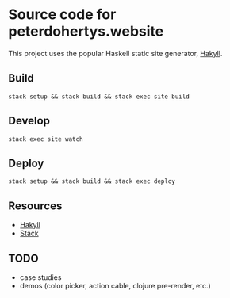 # Source code for peterdohertys.website

This project uses the popular Haskell static site generator,
[Hakyll](https://jaspervdj.be/hakyll/).

## Build

`stack setup && stack build && stack exec site build`

## Develop

`stack exec site watch`

## Deploy

`stack setup && stack build && stack exec deploy`

## Resources

- [Hakyll](https://jaspervdj.be/hakyll/)
- [Stack](http://docs.haskellstack.org/en/stable/README/)

## TODO
- case studies
- demos (color picker, action cable, clojure pre-render, etc.)

